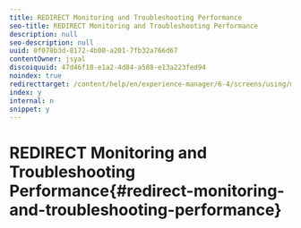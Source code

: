 ```yaml
---
title: REDIRECT Monitoring and Troubleshooting Performance
seo-title: REDIRECT Monitoring and Troubleshooting Performance
description: null
seo-description: null
uuid: 0f078b3d-8172-4b00-a201-7fb32a766d67
contentOwner: jsyal
discoiquuid: 47d46f18-e1a2-4d84-a588-e13a223fed94
noindex: true
redirecttarget: /content/help/en/experience-manager/6-4/screens/using/monitoring-screens
index: y
internal: n
snippet: y
---
```


# REDIRECT Monitoring and Troubleshooting Performance{#redirect-monitoring-and-troubleshooting-performance}

